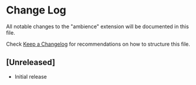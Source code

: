 # Change Log
All notable changes to the "ambience" extension will be documented in this file.

Check [Keep a Changelog](http://keepachangelog.com/) for recommendations on how to structure this file.

## [Unreleased]
- Initial release
